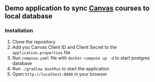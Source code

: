 ## Demo application to sync [Canvas](https://canvas.instructure.com) courses to local database
### Installation
1. Clone the repository
2. Add you Canvas Client ID and Client Secret to the `application.properties` file
3. Run `compose.yaml` file with `docker-compose up -d` to start postgres database
4. Run `./gradlew bootRun` to start the application
5. Open `http://localhost:8080` in your browser